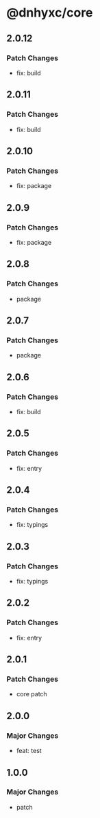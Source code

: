 # @dnhyxc/core

## 2.0.12

### Patch Changes

- fix: build

## 2.0.11

### Patch Changes

- fix: build

## 2.0.10

### Patch Changes

- fix: package

## 2.0.9

### Patch Changes

- fix: package

## 2.0.8

### Patch Changes

- package

## 2.0.7

### Patch Changes

- package

## 2.0.6

### Patch Changes

- fix: build

## 2.0.5

### Patch Changes

- fix: entry

## 2.0.4

### Patch Changes

- fix: typings

## 2.0.3

### Patch Changes

- fix: typings

## 2.0.2

### Patch Changes

- fix: entry

## 2.0.1

### Patch Changes

- core patch

## 2.0.0

### Major Changes

- feat: test

## 1.0.0

### Major Changes

- patch
